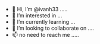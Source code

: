 - 👋 Hi, I’m @ivanh33 .....
- 👀 I’m interested in ...
- 🌱 I’m currently learning ...
- 💞️ I’m looking to collaborate on ....
- 📫 no need to reach me .....
<!---
ivanh33/ivanh33 is a ✨ special ✨ repository because its `README.md` (this file) appears on your GitHub profile.
You can click the Preview link to take a look at your changes.
--->
